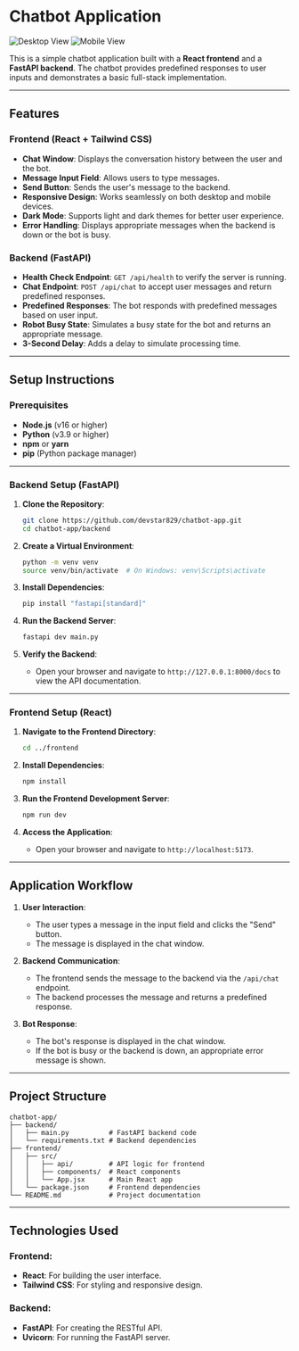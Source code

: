 # Chatbot Application

![Desktop View](./path-to-image/desktop-view.png)
![Mobile View](./path-to-image/mobile-view.png)

This is a simple chatbot application built with a **React frontend** and a **FastAPI backend**. The chatbot provides predefined responses to user inputs and demonstrates a basic full-stack implementation.

---

## Features

### Frontend (React + Tailwind CSS)
- **Chat Window**: Displays the conversation history between the user and the bot.
- **Message Input Field**: Allows users to type messages.
- **Send Button**: Sends the user's message to the backend.
- **Responsive Design**: Works seamlessly on both desktop and mobile devices.
- **Dark Mode**: Supports light and dark themes for better user experience.
- **Error Handling**: Displays appropriate messages when the backend is down or the bot is busy.

### Backend (FastAPI)
- **Health Check Endpoint**: `GET /api/health` to verify the server is running.
- **Chat Endpoint**: `POST /api/chat` to accept user messages and return predefined responses.
- **Predefined Responses**: The bot responds with predefined messages based on user input.
- **Robot Busy State**: Simulates a busy state for the bot and returns an appropriate message.
- **3-Second Delay**: Adds a delay to simulate processing time.

---

## Setup Instructions

### Prerequisites
- **Node.js** (v16 or higher)
- **Python** (v3.9 or higher)
- **npm** or **yarn**
- **pip** (Python package manager)

---

### Backend Setup (FastAPI)

1. **Clone the Repository**:
   ```bash
   git clone https://github.com/devstar829/chatbot-app.git
   cd chatbot-app/backend
   ```

2. **Create a Virtual Environment**:
   ```bash
   python -m venv venv
   source venv/bin/activate  # On Windows: venv\Scripts\activate
   ```

3. **Install Dependencies**:
   ```bash
   pip install "fastapi[standard]"
   ```

4. **Run the Backend Server**:
   ```bash
   fastapi dev main.py
   ```

5. **Verify the Backend**:
   - Open your browser and navigate to `http://127.0.0.1:8000/docs` to view the API documentation.

---

### Frontend Setup (React)

1. **Navigate to the Frontend Directory**:
   ```bash
   cd ../frontend
   ```

2. **Install Dependencies**:
   ```bash
   npm install
   ```

3. **Run the Frontend Development Server**:
   ```bash
   npm run dev
   ```

4. **Access the Application**:
   - Open your browser and navigate to `http://localhost:5173`.

---

## Application Workflow

1. **User Interaction**:
   - The user types a message in the input field and clicks the "Send" button.
   - The message is displayed in the chat window.

2. **Backend Communication**:
   - The frontend sends the message to the backend via the `/api/chat` endpoint.
   - The backend processes the message and returns a predefined response.

3. **Bot Response**:
   - The bot's response is displayed in the chat window.
   - If the bot is busy or the backend is down, an appropriate error message is shown.


---

## Project Structure

```
chatbot-app/
├── backend/
│   ├── main.py          # FastAPI backend code
│   └── requirements.txt # Backend dependencies
├── frontend/
│   ├── src/
│   │   ├── api/         # API logic for frontend
│   │   ├── components/  # React components
│   │   └── App.jsx      # Main React app
│   └── package.json     # Frontend dependencies
└── README.md            # Project documentation
```

---

## Technologies Used

### Frontend:
- **React**: For building the user interface.
- **Tailwind CSS**: For styling and responsive design.

### Backend:
- **FastAPI**: For creating the RESTful API.
- **Uvicorn**: For running the FastAPI server.


